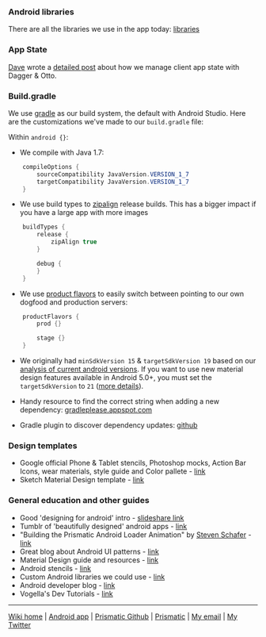 ### Android libraries
There are all the libraries we use in the app today: [libraries](Libraries.md)

### App State
[Dave](https://twitter.com/davegolland) wrote a [detailed post](http://blog.getprismatic.com/android-state-saving/) about how we manage client app state with Dagger & Otto.

### Build.gradle
We use [gradle](http://developer.android.com/sdk/installing/studio-build.html) as our build system, the default with Android Studio.  Here are the customizations we've made to our `build.gradle` file:

Within `android {}`:

* We compile with Java 1.7:
```java
    compileOptions {
        sourceCompatibility JavaVersion.VERSION_1_7
        targetCompatibility JavaVersion.VERSION_1_7
    }
```

* We use build types to [zipalign](http://developer.android.com/tools/help/zipalign.html) release builds. This has a bigger impact if you have a large app with more images
```java
    buildTypes {
        release {
            zipAlign true
        }

        debug {
        }
    }
```

* We use [product flavors](http://tulipemoutarde.be/2013/10/06/gradle-build-variants-for-your-android-project.html) to easily switch between pointing to our own dogfood and production servers:
```java
    productFlavors {
        prod {}

        stage {}
    }
```

* We originally had `minSdkVersion 15` & `targetSdkVersion 19` based on our [analysis of current android versions](https://github.com/nstevens/androidguide/blob/master/EarlyAndroidAppDecisions%26Goals.md#our-app-will-support-android-403-api-15-and-above).  If you want to use new material design features available in Android 5.0+, you must set the `targetSdkVersion` to `21` ([more details](MaterialDesign.md)).

* Handy resource to find the correct string when adding a new dependency: [gradleplease.appspot.com](http://gradleplease.appspot.com/)

* Gradle plugin to discover dependency updates: [github](https://github.com/ben-manes/gradle-versions-plugin)

### Design templates
* Google official Phone & Tablet stencils, Photoshop mocks, Action Bar Icons, wear materials, style guide and Color pallete - [link](https://developer.android.com/design/downloads/index.html)
* Sketch Material Design template - [link](http://www.sketchappsources.com/free-source/653-android-l-tablet-ui-template.html)

### General education and other guides
* Good 'designing for android' intro - [slideshare link](http://www.slideshare.net/yiibu/designing-for-diversity-how-to-stop-worrying-and-embrace-the-android-revolution/86)
* Tumblr of 'beautifully designed' android apps - [link](http://androidniceties.tumblr.com/)
* "Building the Prismatic Android Loader Animation" by [Steven Schafer](https://twitter.com/stevenschafer) - [link](https://medium.com/@stevenschafer/building-the-prismatic-android-loader-animation-989bd7b30dca)
* Great blog about Android UI patterns - [link](http://www.androiduipatterns.com/) 
* Material Design guide and resources - [link](MaterialDesign.md)
* Android stencils - [link](http://developer.android.com/design/downloads/index.html)
* Custom Android libraries we could use - [link](http://www.androidviews.net/)
* Android developer blog - [link](http://android-developers.blogspot.com/)
* Vogella's Dev Tutorials - [link](http://www.vogella.com/tutorials/android.html)

---
[Wiki home](https://github.com/nstevens/androidguide/) | [Android app](http://play.google.com/store/apps/details?id=com.Prismatic.android) | [Prismatic Github](http://github.com/Prismatic) | [Prismatic](http://getprismatic.com) | [My email](mailto:nick@getprismatic.com) | [My Twitter](http://twitter.com/njs)
